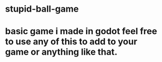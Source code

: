 # stupid-ball-game
# basic game i made in godot feel free to use any of this to add to your game or anything like that.
